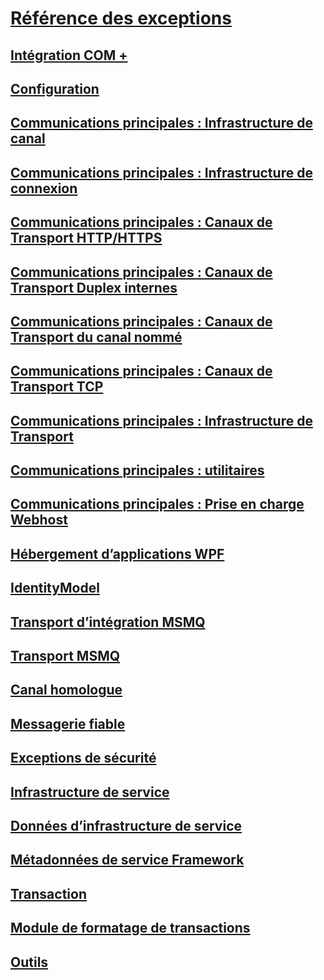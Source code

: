 # [Référence des exceptions](index.md)
## [Intégration COM +](com-integration.md)
## [Configuration](configuration.md)
## [Communications principales : Infrastructure de canal](core-communications-channel-framework.md)
## [Communications principales : Infrastructure de connexion](core-communications-connection-framework.md)
## [Communications principales : Canaux de Transport HTTP/HTTPS](core-communications-http-https-transport-channels.md)
## [Communications principales : Canaux de Transport Duplex internes](core-communications-internal-duplex-transport-channels.md)
## [Communications principales : Canaux de Transport du canal nommé](core-communications-named-pipe-transport-channels.md)
## [Communications principales : Canaux de Transport TCP](core-communications-tcp-transport-channels.md)
## [Communications principales : Infrastructure de Transport](core-communications-transport-framework.md)
## [Communications principales : utilitaires](core-communications-utilities.md)
## [Communications principales : Prise en charge Webhost](core-communications-webhost-support.md)
## [Hébergement d’applications WPF](hosting-exceptions.md)
## [IdentityModel](identitymodel-exceptions.md)
## [Transport d’intégration MSMQ](msmq-integration-transport.md)
## [Transport MSMQ](msmq-transport.md)
## [Canal homologue](peer-channel.md)
## [Messagerie fiable](reliable-messaging.md)
## [Exceptions de sécurité](security-exceptions.md)
## [Infrastructure de service](service-framework.md)
## [Données d’infrastructure de service](service-framework-data.md)
## [Métadonnées de service Framework](service-framework-metadata.md)
## [Transaction](transaction-exceptions.md)
## [Module de formatage de transactions](transaction-formatter.md)
## [Outils](tools.md)
